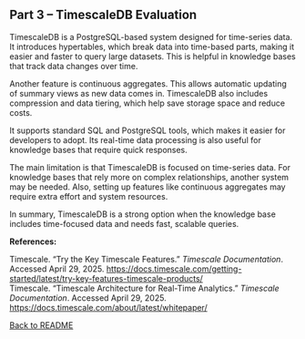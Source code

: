 ## Part 3 – TimescaleDB Evaluation 

TimescaleDB is a PostgreSQL-based system designed for time-series data. It introduces hypertables, which break data into time-based parts, making it easier and faster to query large datasets. This is helpful in knowledge bases that track data changes over time.

Another feature is continuous aggregates. This allows automatic updating of summary views as new data comes in. TimescaleDB also includes compression and data tiering, which help save storage space and reduce costs.

It supports standard SQL and PostgreSQL tools, which makes it easier for developers to adopt. Its real-time data processing is also useful for knowledge bases that require quick responses.

The main limitation is that TimescaleDB is focused on time-series data. For knowledge bases that rely more on complex relationships, another system may be needed. Also, setting up features like continuous aggregates may require extra effort and system resources.

In summary, TimescaleDB is a strong option when the knowledge base includes time-focused data and needs fast, scalable queries.

**References:**

Timescale. “Try the Key Timescale Features.” *Timescale Documentation*. Accessed April 29, 2025. https://docs.timescale.com/getting-started/latest/try-key-features-timescale-products/  
Timescale. “Timescale Architecture for Real-Time Analytics.” *Timescale Documentation*. Accessed April 29, 2025. https://docs.timescale.com/about/latest/whitepaper/

[Back to README](README.md)

